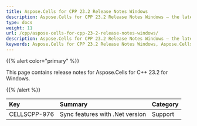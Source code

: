 ```yaml
---
title: Aspose.Cells for CPP 23.2 Release Notes Windows
description: Aspose.Cells for CPP 23.2 Release Notes Windows – the latest updates and fixes.
type: docs
weight: 11
url: /cpp/aspose-cells-for-cpp-23-2-release-notes-windows/
description: Aspose.Cells for CPP 23.2 Release Notes Windows – the latest enhancements, new features, and fixes.
keywords: Aspose.Cells for CPP 23.2 Release Notes Windows, Aspose.Cells for CPP 23.2 Windows updates and fixes
---
```


{{% alert color="primary" %}}

This page contains release notes for Aspose.Cells for C++ 23.2 for Windows.

{{% /alert %}}

|**Key**|**Summary**|**Category**|
| :- | :- | :- |
|CELLSCPP-976|Sync features with .Net version|Support